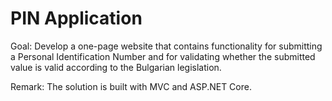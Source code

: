 # PIN Application

Goal: Develop a one-page website that contains functionality for submitting a Personal Identification Number and for validating whether the submitted value is valid according to the Bulgarian legislation.

Remark: The solution is built with MVC and ASP.NET Core.

